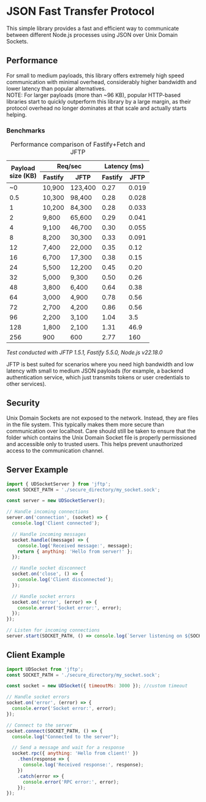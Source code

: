 <h1>JSON Fast Transfer Protocol</h1>
This simple library provides a fast and efficient way to communicate between different Node.js processes using JSON over Unix Domain Sockets.

<h2>Performance</h2>
For small to medium payloads, this library offers extremely high speed communication with minimal overhead, considerably higher bandwidth and lower latency than popular alternatives.
<br>
NOTE: For larger payloads (more than ~96 KB), popular HTTP-based libraries start to quickly outperform this library by a large margin, as their protocol overhead no longer dominates at that scale and actually starts helping.

<h3>Benchmarks</h3>

<table class="center">
  <caption>Performance comparison of Fastify+Fetch and JFTP</caption>
  <thead>
    <tr>
      <th rowspan="2">Payload<br>size (KB)</th>
      <th colspan="2">Req/sec</th>
      <th colspan="2">Latency (ms)</th>
    </tr>
    <tr>
      <th>Fastify</th>
      <th>JFTP</th>
      <th>Fastify</th>
      <th>JFTP</th>
    </tr>
  </thead>
  <tbody>
    <tr><td>~0</td><td>10,900</td><td>123,400</td><td>0.27</td><td>0.019</td></tr>
    <tr><td>0.5</td><td>10,300</td><td>98,400</td><td>0.28</td><td>0.028</td></tr>
    <tr><td>1</td><td>10,200</td><td>84,300</td><td>0.28</td><td>0.033</td></tr>
    <tr><td>2</td><td>9,800</td><td>65,600</td><td>0.29</td><td>0.041</td></tr>
    <tr><td>4</td><td>9,100</td><td>46,700</td><td>0.30</td><td>0.055</td></tr>
    <tr><td>8</td><td>8,200</td><td>30,300</td><td>0.33</td><td>0.091</td></tr>
    <tr><td>12</td><td>7,400</td><td>22,000</td><td>0.35</td><td>0.12</td></tr>
    <tr><td>16</td><td>6,700</td><td>17,300</td><td>0.38</td><td>0.15</td></tr>
    <tr><td>24</td><td>5,500</td><td>12,200</td><td>0.45</td><td>0.20</td></tr>
    <tr><td>32</td><td>5,000</td><td>9,300</td><td>0.50</td><td>0.26</td></tr>
    <tr><td>48</td><td>3,800</td><td>6,400</td><td>0.64</td><td>0.38</td></tr>
    <tr><td>64</td><td>3,000</td><td>4,900</td><td>0.78</td><td>0.56</td></tr>
    <tr><td>72</td><td>2,700</td><td>4,200</td><td>0.86</td><td>0.56</td></tr>
    <tr><td>96</td><td>2,200</td><td>3,100</td><td>1.04</td><td>3.5</td></tr>
    <tr><td>128</td><td>1,800</td><td>2,100</td><td>1.31</td><td>46.9</td></tr>
    <tr><td>256</td><td>900</td><td>600</td><td>2.77</td><td>160</td></tr>
  </tbody>
</table>

*Test conducted with JFTP 1.5.1, Fastify 5.5.0, Node.js v22.18.0*

JFTP is best suited for scenarios where you need high bandwidth and low latency with small to medium JSON payloads (for example, a backend authentication service, which just transmits tokens or user credentials to other services).

<h2>Security</h2>
Unix Domain Sockets are not exposed to the network. Instead, they are files in the file system. This typically makes them more secure than communication over localhost. Care should still be taken to ensure that the folder which contains the Unix Domain Socket file is properly permissioned and accessible only to trusted users. This helps prevent unauthorized access to the communication channel.

<h2>Server Example</h2>

```js
import { UDSocketServer } from 'jftp';
const SOCKET_PATH = './secure_directory/my_socket.sock';

const server = new UDSocketServer();

// Handle incoming connections
server.on('connection', (socket) => {
  console.log('Client connected');

  // Handle incoming messages
  socket.handle((message) => {
    console.log('Received message:', message);
    return { anything: 'Hello from server!' };
  });

  // Handle socket disconnect
  socket.on('close', () => {
    console.log('Client disconnected');
  });

  // Handle socket errors
  socket.on('error', (error) => {
    console.error('Socket error:', error);
  });
});

// Listen for incoming connections
server.start(SOCKET_PATH, () => console.log(`Server listening on ${SOCKET_PATH}`));
```

<h2>Client Example</h2>

```js
import UDSocket from 'jftp';
const SOCKET_PATH = './secure_directory/my_socket.sock';

const socket = new UDSocket({ timeoutMs: 3000 }); //custom timeout

// Handle socket errors
socket.on('error', (error) => {
  console.error('Socket error:', error);
});

// Connect to the server
socket.connect(SOCKET_PATH, () => {
  console.log("Connected to the server");

  // Send a message and wait for a response
  socket.rpc({ anything: 'Hello from client!' })
    .then(response => {
      console.log('Received response:', response);
    })
    .catch(error => {
      console.error('RPC error:', error);
    });
});
```